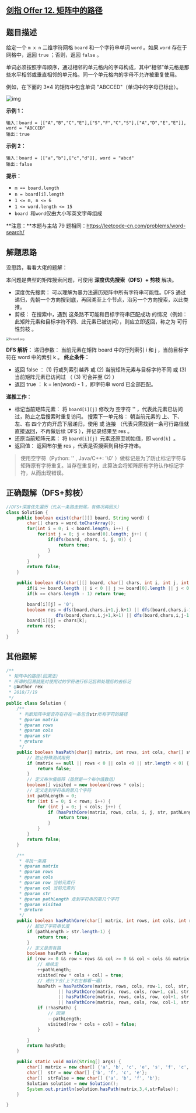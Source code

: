 

## [剑指 Offer 12. 矩阵中的路径](https://leetcode.cn/problems/ju-zhen-zhong-de-lu-jing-lcof/)



## 题目描述

给定一个 `m x n` 二维字符网格 `board` 和一个字符串单词 `word` 。如果 `word` 存在于网格中，返回 `true` ；否则，返回 `false` 。

单词必须按照字母顺序，通过相邻的单元格内的字母构成，其中“相邻”单元格是那些水平相邻或垂直相邻的单元格。同一个单元格内的字母不允许被重复使用。

 

例如，在下面的 3×4 的矩阵中包含单词 "ABCCED"（单词中的字母已标出）。

![img](https://alylmengbucket.oss-cn-nanjing.aliyuncs.com/2023-9/202308282257667.jpeg)

 

**示例 1：**

```
输入：board = [["A","B","C","E"],["S","F","C","S"],["A","D","E","E"]], word = "ABCCED"
输出：true
```

**示例 2：**

```
输入：board = [["a","b"],["c","d"]], word = "abcd"
输出：false
```

 

**提示：**

- `m == board.length`
- `n = board[i].length`
- `1 <= m, n <= 6`
- `1 <= word.length <= 15`
- `board `和` word `仅由大小写英文字母组成

**注意：**本题与主站 79 题相同：https://leetcode-cn.com/problems/word-search/



## 解题思路

没思路，看看大佬的题解：

本问题是典型的矩阵搜索问题，可使用 **深度优先搜索（DFS）+ 剪枝** 解决。

- 深度优先搜索： 可以理解为暴力法遍历矩阵中所有字符串可能性。DFS 通过递归，先朝一个方向搜到底，再回溯至上个节点，沿另一个方向搜索，以此类推。
- 剪枝： 在搜索中，遇到 这条路不可能和目标字符串匹配成功 的情况（例如：此矩阵元素和目标字符不同、此元素已被访问），则应立即返回，称之为 可行性剪枝 。

<img src="https://alylmengbucket.oss-cn-nanjing.aliyuncs.com/2023-9/202308282300373.png" alt="Picture0.png" style="zoom:50%;" />



**DFS 解析：**
递归参数： 当前元素在矩阵 board 中的行列索引 i 和 j ，当前目标字符在 word 中的索引 k 。
**终止条件：**

- 返回 false ： (1) 行或列索引越界 或 (2) 当前矩阵元素与目标字符不同 或 (3) 当前矩阵元素已访问过 （ (3) 可合并至 (2) ） 
- 返回 true ： k = len(word) - 1 ，即字符串 word 已全部匹配。

**递推工作：**

- 标记当前矩阵元素： 将 `board[i][j]` 修改为 空字符 '' ，代表此元素已访问过，防止之后搜索时重复访问。
  搜索下一单元格： 朝当前元素的 上、下、左、右 四个方向开启下层递归，使用 或 连接 （代表只需找到一条可行路径就直接返回，不再做后续 DFS ），并记录结果至 res 。
- 还原当前矩阵元素： 将 `board[i][j] `元素还原至初始值，即 `word[k] `。
- 返回值： 返回布尔量 res ，代表是否搜索到目标字符串。



> 使用空字符（Python: '' , Java/C++: '\0' ）做标记是为了防止标记字符与矩阵原有字符重复。当存在重复时，此算法会将矩阵原有字符认作标记字符，从而出现错误。





## 正确题解（DFS+剪枝）

````java
//DFS+深度优先遍历（先从一条路走到尾，有情况再回头）
class Solution {
    public boolean exist(char[][] board, String word) {
        char[] chars = word.toCharArray();
        for(int i = 0; i < board.length; i++) {
            for(int j = 0; j < board[0].length; j++) {
                if(dfs(board, chars, i, j, 0)) {
                    return true;
                }
            }
        }
        return false;
    }

    public boolean dfs(char[][] board, char[] chars, int i, int j, int k) {
        if(i >= board.length || i < 0 || j >= board[0].length || j < 0 || board[i][j] != chars[k]) return false;
        if(k == chars.length - 1) return true;

        board[i][j] = '0';
        boolean res = dfs(board,chars,i+1,j,k+1) || dfs(board,chars,i-1,j,k+1) || 
                   dfs(board,chars,i,j+1,k+1) || dfs(board,chars,i,j-1,k+1);
        board[i][j] = chars[k];
        return res;
    }
}
````







## 其他题解

````java
/**
 * 矩阵中的路径(回溯法)
 * 所谓的回溯就是对使用过的字符进行标记后和处理后的去标记
 * @Author rex
 * 2018/7/19
 */
public class Solution {
    /**
     * 判断矩阵中是否存在存在一条包含str所有字符的路径
     * @param matrix
     * @param rows
     * @param cols
     * @param str
     * @return
     */
    public boolean hasPath(char[] matrix, int rows, int cols, char[] str) {
        // 防止特殊测试用例
        if (matrix == null || rows < 0 || cols <0 || str.length < 0) {
            return false;
        }
        // 定义布尔值矩阵（虽然是一个布尔值数组）
        boolean[] visited = new boolean[rows * cols];
        // 定义走到字符串的第几个字符
        int pathLength = 0;
        for (int i = 0; i < rows; i++) {
            for (int j = 0; j < cols; j++) {
                if (hasPathCore(matrix, rows, cols, i, j, str, pathLength, visited)) {
                    return true;
                }
            }
        }
        return false;
    }

    /**
     * 寻找一条路
     * @param matrix
     * @param rows
     * @param cols
     * @param row 当前元素行
     * @param col 当前元素列
     * @param str
     * @param pathLength 走到字符串的第几个字符
     * @param visited
     * @return
     */
    public boolean hasPathCore(char[] matrix, int rows, int cols, int row, int col, char[] str, int pathLength, boolean[] visited) {
        // 超出了字符串长度
        if (pathLength > str.length-1) {
            return true;
        }
        // 定义是否有路
        boolean hasPath = false;
        if (row >= 0 && row < rows && col >= 0 && col < cols && matrix[row * cols + col] == str[pathLength] && !visited[row * cols + col]) {
            // 继续走
            ++pathLength;
            visited[row * cols + col] = true;
            // 递归下去(上下右左都看一遍)
            hasPath = hasPathCore(matrix, rows, cols, row-1, col, str, pathLength, visited)
                    || hasPathCore(matrix, rows, cols, row+1, col, str, pathLength, visited)
                    || hasPathCore(matrix, rows, cols, row, col+1, str, pathLength, visited)
                    || hasPathCore(matrix, rows, cols, row, col-1, str, pathLength, visited);
            if (!hasPath) {
                // 回溯
                --pathLength;
                visited[row * cols + col] = false;
            }

        }
        return hasPath;
    }

    public static void main(String[] args) {
        char[] matrix = new char[] {'a', 'b', 'c', 'e', 's', 'f', 'c', 's', 'a', 'd', 'e', 'e'};
        char[]  str = new char[] {'b', 'f', 'c', 'e'};
        char[]  strFalse = new char[] {'a', 'b', 'f', 'b'};
        Solution solution = new Solution();
        System.out.println(solution.hasPath(matrix,3,4,strFalse));
    }

}
````

